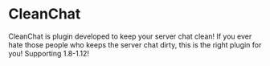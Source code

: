 # CleanChat
CleanChat is plugin developed to keep your server chat clean!
If you ever hate those people who keeps the server chat dirty, this is the right plugin for you!
Supporting 1.8-1.12!
